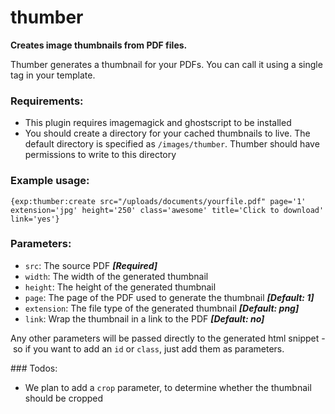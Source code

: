 # thumber

__Creates image thumbnails from PDF files.__

Thumber generates a thumbnail for your PDFs. You can call it using a single tag in your template.

### Requirements:
 - This plugin requires imagemagick and ghostscript to be installed
 - You should create a directory for your cached thumbnails to live. The default directory is specified as `/images/thumber`. Thumber should have permissions to write to this directory

### Example usage:

```
{exp:thumber:create src="/uploads/documents/yourfile.pdf" page='1' extension='jpg' height='250' class='awesome' title='Click to download' link='yes'}
```

### Parameters:
 - `src`: The source PDF ___[Required]___
 - `width`: The width of the generated thumbnail
 - `height`: The height of the generated thumbnail
 - `page`: The page of the PDF used to generate the thumbnail ___[Default: 1]___
 - `extension`: The file type of the generated thumbnail ___[Default: png]___
 - `link`: Wrap the thumbnail in a link to the PDF ___[Default: no]___

Any other parameters will be passed directly to the generated html snippet - so if you want to add an `id` or `class`, just add them as parameters.

### Todos:
 - We plan to add a `crop` parameter, to determine whether the thumbnail should be cropped
